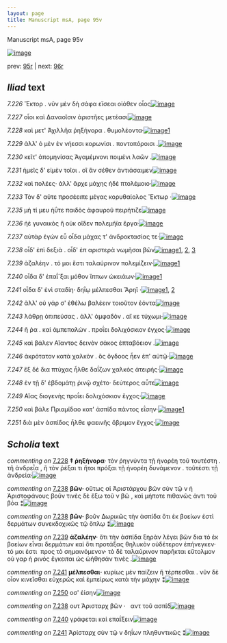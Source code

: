 ```yaml
---
layout: page
title: Manuscript msA, page 95v
---
```


Manuscript msA, page 95v

[![image](http://www.homermultitext.org/iipsrv?OBJ=IIP,1.0&FIF=/project/homer/pyramidal/deepzoom/hmt/vaimg/2017a/VA095VN_0598.tif&WID=100&CVT=JPEG)](http://www.homermultitext.org/ict2/?urn=urn:cite2:hmt:vaimg.2017a:VA095VN_0598)

prev:  [95r](../95r) | next:  [96r](../96r)

## *Iliad* text

*7.226* <a id="7.226"/> Ἕκτορ . νῦν μὲν δὴ σάφα εἴσεαι οἰόθεν οἶος[![image](http://www.homermultitext.org/iipsrv?OBJ=IIP,1.0&FIF=/project/homer/pyramidal/deepzoom/hmt/vaimg/2017a/VA095VN_0598.tif&RGN=0.4545,0.2096,0.3944,0.0361&WID=1000&CVT=JPEG)](http://www.homermultitext.org/ict2/?urn=urn:cite2:hmt:vaimg.2017a:VA095VN_0598@0.4545,0.2096,0.3944,0.0361)

*7.227* <a id="7.227"/> οἷοι καὶ Δαναοῖσιν ἀριστῆες μετέασι[![image](http://www.homermultitext.org/iipsrv?OBJ=IIP,1.0&FIF=/project/homer/pyramidal/deepzoom/hmt/vaimg/2017a/VA095VN_0598.tif&RGN=0.4555,0.2359,0.3343,0.0293&WID=1000&CVT=JPEG)](http://www.homermultitext.org/ict2/?urn=urn:cite2:hmt:vaimg.2017a:VA095VN_0598@0.4555,0.2359,0.3343,0.0293)

*7.228* <a id="7.228"/> καὶ μετ' Ἀχιλλῆα ῥηξήνορα . θυμολέοντα·[![image](http://www.homermultitext.org/iipsrv?OBJ=IIP,1.0&FIF=/project/homer/pyramidal/deepzoom/hmt/vaimg/2017a/VA095VN_0598.tif&RGN=0.4555,0.2539,0.3824,0.0316&WID=1000&CVT=JPEG)](http://www.homermultitext.org/ict2/?urn=urn:cite2:hmt:vaimg.2017a:VA095VN_0598@0.4555,0.2539,0.3824,0.0316)[1](#msA_7.1057)

*7.229* <a id="7.229"/> ἀλλ' ὁ μὲν ἐν νήεσσι κορωνίσι . ποντοπόροισι .[![image](http://www.homermultitext.org/iipsrv?OBJ=IIP,1.0&FIF=/project/homer/pyramidal/deepzoom/hmt/vaimg/2017a/VA095VN_0598.tif&RGN=0.4484,0.2772,0.3884,0.0278&WID=1000&CVT=JPEG)](http://www.homermultitext.org/ict2/?urn=urn:cite2:hmt:vaimg.2017a:VA095VN_0598@0.4484,0.2772,0.3884,0.0278)

*7.230* <a id="7.230"/> κεῖτ' ἀπομηνίσας Ἀγαμέμνονι ποιμένι λαῶν .[![image](http://www.homermultitext.org/iipsrv?OBJ=IIP,1.0&FIF=/project/homer/pyramidal/deepzoom/hmt/vaimg/2017a/VA095VN_0598.tif&RGN=0.4494,0.2938,0.4144,0.0323&WID=1000&CVT=JPEG)](http://www.homermultitext.org/ict2/?urn=urn:cite2:hmt:vaimg.2017a:VA095VN_0598@0.4494,0.2938,0.4144,0.0323)

*7.231* <a id="7.231"/> ἡμεῖς δ' εἰμὲν τοῖοι . οἳ ἂν σέθεν ἀντιάσαιμεν[![image](http://www.homermultitext.org/iipsrv?OBJ=IIP,1.0&FIF=/project/homer/pyramidal/deepzoom/hmt/vaimg/2017a/VA095VN_0598.tif&RGN=0.4494,0.314,0.4044,0.0323&WID=1000&CVT=JPEG)](http://www.homermultitext.org/ict2/?urn=urn:cite2:hmt:vaimg.2017a:VA095VN_0598@0.4494,0.314,0.4044,0.0323)

*7.232* <a id="7.232"/> καὶ πολέες· ἀλλ' ἄρχε μάχης ἠδὲ πτολέμοιο·[![image](http://www.homermultitext.org/iipsrv?OBJ=IIP,1.0&FIF=/project/homer/pyramidal/deepzoom/hmt/vaimg/2017a/VA095VN_0598.tif&RGN=0.4494,0.3321,0.3884,0.0323&WID=1000&CVT=JPEG)](http://www.homermultitext.org/ict2/?urn=urn:cite2:hmt:vaimg.2017a:VA095VN_0598@0.4494,0.3321,0.3884,0.0323)

*7.233* <a id="7.233"/> Τὸν δ' αῦτε προσέειπε μέγας κορυθαίολος Ἕκτωρ ·[![image](http://www.homermultitext.org/iipsrv?OBJ=IIP,1.0&FIF=/project/homer/pyramidal/deepzoom/hmt/vaimg/2017a/VA095VN_0598.tif&RGN=0.4344,0.3479,0.4374,0.0361&WID=1000&CVT=JPEG)](http://www.homermultitext.org/ict2/?urn=urn:cite2:hmt:vaimg.2017a:VA095VN_0598@0.4344,0.3479,0.4374,0.0361)

*7.235* <a id="7.235"/> μή τί μευ ἠΰτε παιδὸς ἀφαυροῦ πειρήτιζε[![image](http://www.homermultitext.org/iipsrv?OBJ=IIP,1.0&FIF=/project/homer/pyramidal/deepzoom/hmt/vaimg/2017a/VA095VN_0598.tif&RGN=0.4334,0.3719,0.4134,0.0316&WID=1000&CVT=JPEG)](http://www.homermultitext.org/ict2/?urn=urn:cite2:hmt:vaimg.2017a:VA095VN_0598@0.4334,0.3719,0.4134,0.0316)

*7.236* <a id="7.236"/> ἠὲ γυναικὸς ἣ οὐκ οῖδεν πολεμήϊα ἔργα·[![image](http://www.homermultitext.org/iipsrv?OBJ=IIP,1.0&FIF=/project/homer/pyramidal/deepzoom/hmt/vaimg/2017a/VA095VN_0598.tif&RGN=0.4474,0.3877,0.4014,0.0368&WID=1000&CVT=JPEG)](http://www.homermultitext.org/ict2/?urn=urn:cite2:hmt:vaimg.2017a:VA095VN_0598@0.4474,0.3877,0.4014,0.0368)

*7.237* <a id="7.237"/> αὐτὰρ ἐγὼν εὖ οἶδα μάχας τ' ἀνδροκτασίας τε·[![image](http://www.homermultitext.org/iipsrv?OBJ=IIP,1.0&FIF=/project/homer/pyramidal/deepzoom/hmt/vaimg/2017a/VA095VN_0598.tif&RGN=0.4474,0.4087,0.4154,0.0338&WID=1000&CVT=JPEG)](http://www.homermultitext.org/ict2/?urn=urn:cite2:hmt:vaimg.2017a:VA095VN_0598@0.4474,0.4087,0.4154,0.0338)

*7.238* <a id="7.238"/> οἶδ' ἐπὶ δεξιὰ . οἶδ' ἐπ αριστερὰ νωμῆσαι βῶν[![image](http://www.homermultitext.org/iipsrv?OBJ=IIP,1.0&FIF=/project/homer/pyramidal/deepzoom/hmt/vaimg/2017a/VA095VN_0598.tif&RGN=0.4505,0.4275,0.4114,0.0338&WID=1000&CVT=JPEG)](http://www.homermultitext.org/ict2/?urn=urn:cite2:hmt:vaimg.2017a:VA095VN_0598@0.4505,0.4275,0.4114,0.0338)[1](#msAim_7.1062), [2](#msA_7.1059), [3](#msA_7.1058)

*7.239* <a id="7.239"/> ἀζαλέην . τό μοι ἔστι ταλαύρινον πολεμίζειν·[![image](http://www.homermultitext.org/iipsrv?OBJ=IIP,1.0&FIF=/project/homer/pyramidal/deepzoom/hmt/vaimg/2017a/VA095VN_0598.tif&RGN=0.4424,0.4455,0.4324,0.0338&WID=1000&CVT=JPEG)](http://www.homermultitext.org/ict2/?urn=urn:cite2:hmt:vaimg.2017a:VA095VN_0598@0.4424,0.4455,0.4324,0.0338)[1](#msA_7.1060)

*7.240* <a id="7.240"/> οἶδα δ' ἐπαΐ´ξαι μόθον ἵππων ὠκειάων·[![image](http://www.homermultitext.org/iipsrv?OBJ=IIP,1.0&FIF=/project/homer/pyramidal/deepzoom/hmt/vaimg/2017a/VA095VN_0598.tif&RGN=0.4484,0.4658,0.3924,0.0301&WID=1000&CVT=JPEG)](http://www.homermultitext.org/ict2/?urn=urn:cite2:hmt:vaimg.2017a:VA095VN_0598@0.4484,0.4658,0.3924,0.0301)[1](#msAim_7.1063)

*7.241* <a id="7.241"/> οἶδα δ' ἐνὶ σταδίη· δηΐῳ μέλπεσθαι Ἄρηϊ ·[![image](http://www.homermultitext.org/iipsrv?OBJ=IIP,1.0&FIF=/project/homer/pyramidal/deepzoom/hmt/vaimg/2017a/VA095VN_0598.tif&RGN=0.4505,0.4816,0.3924,0.0301&WID=1000&CVT=JPEG)](http://www.homermultitext.org/ict2/?urn=urn:cite2:hmt:vaimg.2017a:VA095VN_0598@0.4505,0.4816,0.3924,0.0301)[1](#msA_7.1061), [2](#msAim_7.1064)

*7.242* <a id="7.242"/> ἀλλ' οὐ γάρ σ' ἐθέλω βαλέειν τοιοῦτον ἐόντα[![image](http://www.homermultitext.org/iipsrv?OBJ=IIP,1.0&FIF=/project/homer/pyramidal/deepzoom/hmt/vaimg/2017a/VA095VN_0598.tif&RGN=0.4484,0.4996,0.3944,0.0368&WID=1000&CVT=JPEG)](http://www.homermultitext.org/ict2/?urn=urn:cite2:hmt:vaimg.2017a:VA095VN_0598@0.4484,0.4996,0.3944,0.0368)

*7.243* <a id="7.243"/> λάθρῃ ὀπιπεύσας . ἀλλ' ἀμφαδὸν . αἴ κε τύχωμι·[![image](http://www.homermultitext.org/iipsrv?OBJ=IIP,1.0&FIF=/project/homer/pyramidal/deepzoom/hmt/vaimg/2017a/VA095VN_0598.tif&RGN=0.4444,0.5192,0.4334,0.0383&WID=1000&CVT=JPEG)](http://www.homermultitext.org/ict2/?urn=urn:cite2:hmt:vaimg.2017a:VA095VN_0598@0.4444,0.5192,0.4334,0.0383)

*7.244* <a id="7.244"/> ῆ ῥα . καὶ ἀμπεπαλὼν . προΐει δολιχόσκιον έγχος·[![image](http://www.homermultitext.org/iipsrv?OBJ=IIP,1.0&FIF=/project/homer/pyramidal/deepzoom/hmt/vaimg/2017a/VA095VN_0598.tif&RGN=0.4585,0.5372,0.4244,0.0383&WID=1000&CVT=JPEG)](http://www.homermultitext.org/ict2/?urn=urn:cite2:hmt:vaimg.2017a:VA095VN_0598@0.4585,0.5372,0.4244,0.0383)

*7.245* <a id="7.245"/> καὶ βάλεν Αἴαντος δεινὸν σάκος ἑπταβόειον .[![image](http://www.homermultitext.org/iipsrv?OBJ=IIP,1.0&FIF=/project/homer/pyramidal/deepzoom/hmt/vaimg/2017a/VA095VN_0598.tif&RGN=0.4575,0.5605,0.4034,0.0301&WID=1000&CVT=JPEG)](http://www.homermultitext.org/ict2/?urn=urn:cite2:hmt:vaimg.2017a:VA095VN_0598@0.4575,0.5605,0.4034,0.0301)

*7.246* <a id="7.246"/> ἀκρότατον κατὰ χαλκὸν . ὃς ὄγδοος ἦεν ἐπ' αὐτῷ·[![image](http://www.homermultitext.org/iipsrv?OBJ=IIP,1.0&FIF=/project/homer/pyramidal/deepzoom/hmt/vaimg/2017a/VA095VN_0598.tif&RGN=0.4605,0.5763,0.4384,0.0338&WID=1000&CVT=JPEG)](http://www.homermultitext.org/ict2/?urn=urn:cite2:hmt:vaimg.2017a:VA095VN_0598@0.4605,0.5763,0.4384,0.0338)

*7.247* <a id="7.247"/> ἓξ δὲ δια πτύχας ἦλθε δαΐζων χαλκὸς ἀτειρής·[![image](http://www.homermultitext.org/iipsrv?OBJ=IIP,1.0&FIF=/project/homer/pyramidal/deepzoom/hmt/vaimg/2017a/VA095VN_0598.tif&RGN=0.4565,0.5958,0.4414,0.0368&WID=1000&CVT=JPEG)](http://www.homermultitext.org/ict2/?urn=urn:cite2:hmt:vaimg.2017a:VA095VN_0598@0.4565,0.5958,0.4414,0.0368)

*7.248* <a id="7.248"/> ἐν τῇ δ' ἑβδομάτῃ ῥινῷ σχέτο· δεύτερος αὖτε[![image](http://www.homermultitext.org/iipsrv?OBJ=IIP,1.0&FIF=/project/homer/pyramidal/deepzoom/hmt/vaimg/2017a/VA095VN_0598.tif&RGN=0.4505,0.6153,0.4164,0.0368&WID=1000&CVT=JPEG)](http://www.homermultitext.org/ict2/?urn=urn:cite2:hmt:vaimg.2017a:VA095VN_0598@0.4505,0.6153,0.4164,0.0368)

*7.249* <a id="7.249"/> Αἴας διογενὴς προΐει δολιχόσκιον ἔγχος·[![image](http://www.homermultitext.org/iipsrv?OBJ=IIP,1.0&FIF=/project/homer/pyramidal/deepzoom/hmt/vaimg/2017a/VA095VN_0598.tif&RGN=0.4565,0.6341,0.3854,0.0368&WID=1000&CVT=JPEG)](http://www.homermultitext.org/ict2/?urn=urn:cite2:hmt:vaimg.2017a:VA095VN_0598@0.4565,0.6341,0.3854,0.0368)

*7.250* <a id="7.250"/> καὶ βάλε Πριαμίδαο κατ' ἀσπίδα πάντος εΐσην·[![image](http://www.homermultitext.org/iipsrv?OBJ=IIP,1.0&FIF=/project/homer/pyramidal/deepzoom/hmt/vaimg/2017a/VA095VN_0598.tif&RGN=0.4344,0.6499,0.4515,0.0413&WID=1000&CVT=JPEG)](http://www.homermultitext.org/ict2/?urn=urn:cite2:hmt:vaimg.2017a:VA095VN_0598@0.4344,0.6499,0.4515,0.0413)[1](#msAext_7.1065)

*7.251* <a id="7.251"/> διὰ μὲν ἀσπίδος ἦλθε φαεινῆς ὄβριμον ἔγχος·[![image](http://www.homermultitext.org/iipsrv?OBJ=IIP,1.0&FIF=/project/homer/pyramidal/deepzoom/hmt/vaimg/2017a/VA095VN_0598.tif&RGN=0.4555,0.6717,0.4214,0.0361&WID=1000&CVT=JPEG)](http://www.homermultitext.org/ict2/?urn=urn:cite2:hmt:vaimg.2017a:VA095VN_0598@0.4555,0.6717,0.4214,0.0361)

## *Scholia* text

*commenting on* [7.228](#7.228)  <a id="msA_7.1057"/> **‡ ῥηξήνορα·** τὸν ῥηγνύντα τῇ ἠνορέη τοῦ τουτέστη . τῆ ἀνδρεΐα , ἢ τὸν ῥέξαι τι ἤτοι πρόξαι τῇ ἡνορέη δυνάμενον . τοῦτέστι τῇ ἀνδρεία·[![image](http://www.homermultitext.org/iipsrv?OBJ=IIP,1.0&FIF=/project/homer/pyramidal/deepzoom/hmt/vaimg/2017a/VA095VN_0598.tif&RGN=0.2017,0.1252,0.6683,0.0357&WID=1000&CVT=JPEG)](http://www.homermultitext.org/ict2/?urn=urn:cite2:hmt:vaimg.2017a:VA095VN_0598@0.2017,0.1252,0.6683,0.0357)

*commenting on* [7.238](#7.238)  <a id="msA_7.1058"/> **βῶν·** οὕτως αἱ Ἀριστάρχου βῶν σὺν τῷ ν ἡ Ἀριστοφάνους βοῦν τινὲς δὲ ἔξω τοῦ ν βῶ , καὶ μήποτε πιθανῶς ἀντι τοῦ βόα ⁑[![image](http://www.homermultitext.org/iipsrv?OBJ=IIP,1.0&FIF=/project/homer/pyramidal/deepzoom/hmt/vaimg/2017a/VA095VN_0598.tif&RGN=0.195,0.4314,0.2217,0.067&WID=1000&CVT=JPEG)](http://www.homermultitext.org/ict2/?urn=urn:cite2:hmt:vaimg.2017a:VA095VN_0598@0.195,0.4314,0.2217,0.067)

*commenting on* [7.238](#7.238)  <a id="msA_7.1059"/> **βῶν·** βοῦν Δωρικῶς τὴν ἀσπίδα ὅτι ἐκ βοείων ἐστὶ δερμάτων συνεκδοχικῶς τῷ ὅπλῳ ⁑[![image](http://www.homermultitext.org/iipsrv?OBJ=IIP,1.0&FIF=/project/homer/pyramidal/deepzoom/hmt/vaimg/2017a/VA095VN_0598.tif&RGN=0.19,0.4859,0.21,0.0488&WID=1000&CVT=JPEG)](http://www.homermultitext.org/ict2/?urn=urn:cite2:hmt:vaimg.2017a:VA095VN_0598@0.19,0.4859,0.21,0.0488)

*commenting on* [7.239](#7.239)  <a id="msA_7.1060"/> **ἀζαλέην·** ὅτι τὴν ἀσπίδα ξηρὰν λέγει βῶν δια τὸ ἐκ βοείων εἶναι δερμάτων καὶ ὅτι προτάξας θηλυκὸν οὐδέτερον ἐπήνεγκεν·  τό μοι ἐστι  προς τὸ σημαινόμενον· τὸ δὲ ταλαύρινον παρῆκται εὔτολμον οὐ γαρ ἡ ρινὸς ἔγκειται ὡς ὠήθησάν τινὲς .[![image](http://www.homermultitext.org/iipsrv?OBJ=IIP,1.0&FIF=/project/homer/pyramidal/deepzoom/hmt/vaimg/2017a/VA095VN_0598.tif&RGN=0.1867,0.5348,0.2458,0.1234&WID=1000&CVT=JPEG)](http://www.homermultitext.org/ict2/?urn=urn:cite2:hmt:vaimg.2017a:VA095VN_0598@0.1867,0.5348,0.2458,0.1234)

*commenting on* [7.241](#7.241)  <a id="msA_7.1061"/> **μέλπεσθαι·** κυρίως μὲν παίζειν ἢ τέρπεσθαι . νῦν δὲ οἷον κινεῖσθαι εὐχερῶς καὶ ἐμπείρως κατὰ τὴν μάχην ⁑[![image](http://www.homermultitext.org/iipsrv?OBJ=IIP,1.0&FIF=/project/homer/pyramidal/deepzoom/hmt/vaimg/2017a/VA095VN_0598.tif&RGN=0.21,0.6575,0.225,0.0683&WID=1000&CVT=JPEG)](http://www.homermultitext.org/ict2/?urn=urn:cite2:hmt:vaimg.2017a:VA095VN_0598@0.21,0.6575,0.225,0.0683)

*commenting on* [7.250](#7.250)  <a id="msAext_7.1065.comment"/> οσ' ἐίσην[![image](http://www.homermultitext.org/iipsrv?OBJ=IIP,1.0&FIF=/project/homer/pyramidal/deepzoom/hmt/vaimg/2017a/VA095VN_0598.tif&RGN=0.11,0.6731,0.04,0.0238&WID=1000&CVT=JPEG)](http://www.homermultitext.org/ict2/?urn=urn:cite2:hmt:vaimg.2017a:VA095VN_0598@0.11,0.6731,0.04,0.0238)

*commenting on* [7.238](#7.238)  <a id="msAim_7.1062.comment"/> ουτ Ἀρισταρχ βῶν ·   αντ τοῦ ασπίδ[![image](http://www.homermultitext.org/iipsrv?OBJ=IIP,1.0&FIF=/project/homer/pyramidal/deepzoom/hmt/vaimg/2017a/VA095VN_0598.tif&RGN=0.4117,0.4389,0.0492,0.0338&WID=1000&CVT=JPEG)](http://www.homermultitext.org/ict2/?urn=urn:cite2:hmt:vaimg.2017a:VA095VN_0598@0.4117,0.4389,0.0492,0.0338)

*commenting on* [7.240](#7.240)  <a id="msAim_7.1063.comment"/> γράφεται καὶ επαΐξειν[![image](http://www.homermultitext.org/iipsrv?OBJ=IIP,1.0&FIF=/project/homer/pyramidal/deepzoom/hmt/vaimg/2017a/VA095VN_0598.tif&RGN=0.3892,0.4765,0.0725,0.02&WID=1000&CVT=JPEG)](http://www.homermultitext.org/ict2/?urn=urn:cite2:hmt:vaimg.2017a:VA095VN_0598@0.3892,0.4765,0.0725,0.02)

*commenting on* [7.241](#7.241)  <a id="msAim_7.1064.comment"/> Ἀρίσταρχ σὺν τῷ ν δηΐων πληθυντικῶς ⁑[![image](http://www.homermultitext.org/iipsrv?OBJ=IIP,1.0&FIF=/project/homer/pyramidal/deepzoom/hmt/vaimg/2017a/VA095VN_0598.tif&RGN=0.4025,0.4972,0.0533,0.0839&WID=1000&CVT=JPEG)](http://www.homermultitext.org/ict2/?urn=urn:cite2:hmt:vaimg.2017a:VA095VN_0598@0.4025,0.4972,0.0533,0.0839)